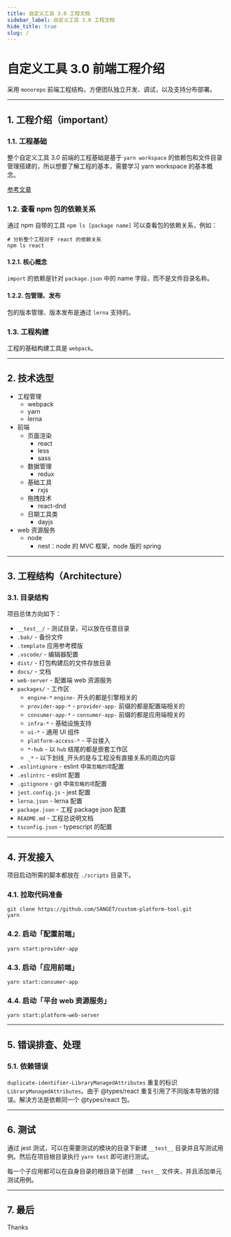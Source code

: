 ```yaml
---
title: 自定义工具 3.0 工程文档
sidebar_label: 自定义工具 3.0 工程文档
hide_title: true
slug: /
---
```



# 自定义工具 3.0 前端工程介绍

采用 `monorepo` 前端工程结构，方便团队独立开发、调试，以及支持分布部署。

---

<!-- ## 1. 知识库

1. 整体
   - [系统架构](https://www.tapd.cn/41909965/documents/show/1141909965001000886?file_type=word&file_ext=0%20-%20%E5%89%8D%E7%AB%AF%E6%9E%B6%E6%9E%84%E8%AE%BE%E8%AE%A1v3)
2. 公用模块
   - [路由模块设计方案](https://www.tapd.cn/41909965/documents/show/1141909965001001066?file_type=word)
3. 配置端接入
   - [页面设计器方案](https://www.tapd.cn/41909965/documents/show/1141909965001001350?file_type=word)
   - [配置端业务模块接入](./平台接入/write-sub-app.md)
   - [平台组件接入](./docs/平台组件接入规则.md)
4. 应用端
   - [应用前端运行方案](https://www.tapd.cn/41909965/documents/show/1141909965001001298?file_type=word)
   - [应用端权限控制方案](https://www.tapd.cn/41909965/documents/show/1141909965001001065?file_type=word)
   - [IUB-DSL 引擎接入 TODO](TODO)
5. [工程部署](./docs/工程/deployment.md)

--- -->

## 1. 工程介绍（important）

### 1.1. 工程基础

整个自定义工具 3.0 前端的工程基础是基于 `yarn workspace` 的依赖包和文件目录管理搭建的，所以想要了解工程的基本，需要学习 yarn workspace 的基本概念。

[参考文章](https://blog.csdn.net/i10630226/article/details/99702447)

### 1.2. 查看 npm 包的依赖关系

通过 npm 自带的工具 `npm ls [package name]` 可以查看包的依赖关系，例如：

```shell
# 分析整个工程对于 react 的依赖关系
npm ls react
```

#### 1.2.1. 核心概念

`import` 的依赖是针对 `package.json` 中的 name 字段，而不是文件目录名称。

#### 1.2.2. 包管理、发布

包的版本管理、版本发布是通过 `lerna` 支持的。

### 1.3. 工程构建

工程的基础构建工具是 `webpack`。

---

## 2. 技术选型

- 工程管理
  - webpack
  - yarn
  - lerna
- 前端
  - 页面渲染
    - react
    - less
    - sass
  - 数据管理
    - redux
  - 基础工具
    - rxjs
  - 拖拽技术
    - react-dnd
  - 日期工具类
    - dayjs
- web 资源服务
  - node
    - nest：node 的 MVC 框架，node 版的 spring

---

## 3. 工程结构（Architecture）

### 3.1. 目录结构

项目总体方向如下：

- `__test__/` - 测试目录，可以放在任意目录
- `.bak/` - 备份文件
- `.template` 应用参考模版
- `.vscode/` - 编辑器配置
- `dist/` - 打包构建后的文件存放目录
- `docs/` - 文档
- `web-server` - 配置端 web 资源服务
- `packages/` - 工作区
  - `engine-*` `engine-` 开头的都是引擎相关的
  - `provider-app-*` - `provider-app-` 前缀的都是配置端相关的
  - `consumer-app-*` - `consumer-app-` 前缀的都是应用端相关的
  - `infra-*` - 基础设施支持
  - `ui-*` - 通用 UI 组件
  - `platform-access-*` - 平台接入
  - `*-hub` - 以 `hub` 结尾的都是嵌套工作区
  - `_*` - 以下划线`_`开头的是与工程没有直接关系的周边内容
- `.eslintignore` - eslint 中`需忽略的项`配置
- `.eslintrc` - eslint 配置
- `.gitignore` - git 中`需忽略的项`配置
- `jest.config.js` - jest 配置
- `lerna.json` - lerna 配置
- `package.json` - 工程 package json 配置
- `README.md` - 工程总说明文档
- `tsconfig.json` - typescript 的配置

---

## 4. 开发接入

项目启动所需的脚本都放在 `./scripts` 目录下。

### 4.1. 拉取代码准备

```shell
git clone https://github.com/SANGET/custom-platform-tool.git
yarn
```

### 4.2. 启动「配置前端」

```shell
yarn start:provider-app
```

### 4.3. 启动「应用前端」

```shell
yarn start:consumer-app
```

### 4.4. 启动「平台 web 资源服务」

```shell
yarn start:platform-web-server
```

---

## 5. 错误排查、处理

### 5.1. 依赖错误

`duplicate-identifier-LibraryManagedAttributes` 重复的标识 `LibraryManagedAttributes`。由于 @types/react 重复引用了不同版本导致的错误。解决方法是依赖同一个 @types/react 包。

---

## 6. 测试

通过 jest 测试，可以在需要测试的模块的目录下新建 `__test__` 目录并且写测试用例。然后在项目根目录执行 `yarn test` 即可进行测试。

每一个子应用都可以在自身目录的根目录下创建 `__test__` 文件夹，并且添加单元测试用例。

---

## 7. 最后

Thanks
